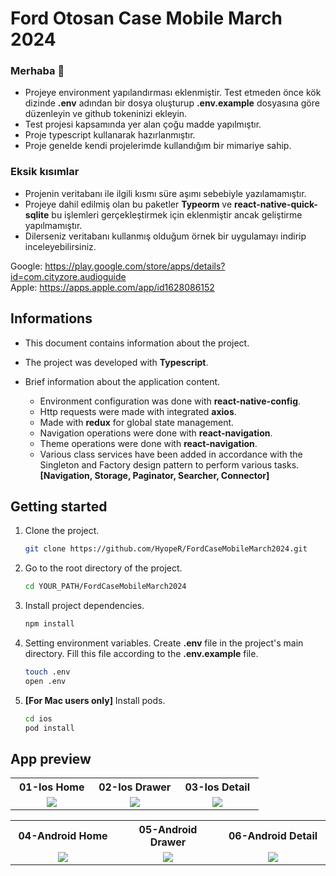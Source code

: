 # Ford Otosan Case Mobile March 2024

### **Merhaba** 👋
- Projeye environment yapılandırması eklenmiştir. Test etmeden önce kök dizinde **.env** adından bir dosya oluşturup **.env.example** dosyasına göre düzenleyin ve github tokeninizi ekleyin.
- Test projesi kapsamında yer alan çoğu madde yapılmıştır.
- Proje typescript kullanarak hazırlanmıştır.
- Proje genelde kendi projelerimde kullandığım bir mimariye sahip.


### **Eksik kısımlar**
- Projenin veritabanı ile ilgili kısmı süre aşımı sebebiyle yazılamamıştır.
- Projeye dahil edilmiş olan bu paketler **Typeorm** ve **react-native-quick-sqlite** bu işlemleri gerçekleştirmek için eklenmiştir ancak geliştirme yapılmamıştır.
- Dilerseniz veritabanı kullanmış olduğum örnek bir uygulamayı indirip inceleyebilirsiniz.

Google: https://play.google.com/store/apps/details?id=com.cityzore.audioguide <br />
Apple: https://apps.apple.com/app/id1628086152


## Informations
- This document contains information about the project.

- The project was developed with **Typescript**.

- Brief information about the application content.
   - Environment configuration was done with **react-native-config**.
   - Http requests were made with integrated **axios**.
   - Made with **redux** for global state management.
   - Navigation operations were done with **react-navigation**.
   - Theme operations were done with **react-navigation**.
   - Various class services have been added in accordance with the Singleton and Factory design pattern to perform various tasks. **[Navigation, Storage, Paginator, Searcher, Connector]**


## Getting started
1. Clone the project.<br/>
   ```bash
   git clone https://github.com/HyopeR/FordCaseMobileMarch2024.git
   ```

2. Go to the root directory of the project.<br/>
   ```bash
   cd YOUR_PATH/FordCaseMobileMarch2024
   ```

3. Install project dependencies.<br/>
   ```bash
   npm install
   ```

4. Setting environment variables. Create **.env** file in the project's main directory. Fill this file according to the **.env.example** file.<br/>
   ```bash
   touch .env
   open .env
   ```

5. **[For Mac users only]** Install pods.<br/>
   ```bash
   cd ios
   pod install
   ```


## App preview
<table style="width: 100%">
  <tr>
    <th style="width: 33%">01-Ios Home</th>
    <th style="width: 33%">02-Ios Drawer</th>
    <th style="width: 33%">03-Ios Detail</th>
  </tr>
  <tr>
    <td style="text-align: center">
       <img src="https://github.com/HyopeR/FordCaseMobileMarch2024/assets/36919703/bbf222e9-a73d-4b7d-a863-9db28e1474e3" />
    </td>
    <td style="text-align: center">
       <img src="https://github.com/HyopeR/FordCaseMobileMarch2024/assets/36919703/7614d1ab-eac5-4f91-89f4-17789784ecc6" />
    </td>
    <td style="text-align: center">
       <img src="https://github.com/HyopeR/FordCaseMobileMarch2024/assets/36919703/66ba19f1-2fb8-4388-a859-375a7f815d07" />
    </td>
  </tr>
</table>

<table style="width: 100%">
  <tr>
    <th style="width: 33%">04-Android Home</th>
    <th style="width: 33%">05-Android Drawer</th>
    <th style="width: 33%">06-Android Detail</th>
  </tr>
  <tr>
    <td style="text-align: center">
       <img src="https://github.com/HyopeR/FordCaseMobileMarch2024/assets/36919703/e4883d6f-50d4-4518-a07c-99482b18f089" />
    </td>
    <td style="text-align: center">
       <img src="https://github.com/HyopeR/FordCaseMobileMarch2024/assets/36919703/bce18f1b-92c0-4895-8693-74d390fd3b4d" />
    </td>
    <td style="text-align: center">
       <img src="https://github.com/HyopeR/FordCaseMobileMarch2024/assets/36919703/8e74ea76-2498-465e-9a82-8a840063534d" />
    </td>
  </tr>
</table>

